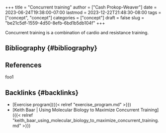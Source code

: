 +++
title = "Concurrent training"
author = ["Cash Prokop-Weaver"]
date = 2023-06-24T19:38:00-07:00
lastmod = 2023-12-22T21:48:30-08:00
tags = ["concept", "concept"]
categories = ["concept"]
draft = false
slug = "be21c5df-1559-4d50-8efb-6bd1b5db104f"
+++

Concurrent training is a combination of cardio and resistance training.


## Bibliography {#bibliography}

## References

<style>.csl-entry{text-indent: -1.5em; margin-left: 1.5em;}</style><div class="csl-bib-body">
</div>

foo1


## Backlinks {#backlinks}

-   [Exercise program]({{< relref "exercise_program.md" >}})
-   [Keith Baar | Using Molecular Biology to Maximize Concurrent Training]({{< relref "keith_baar_using_molecular_biology_to_maximize_concurrent_training.md" >}})
